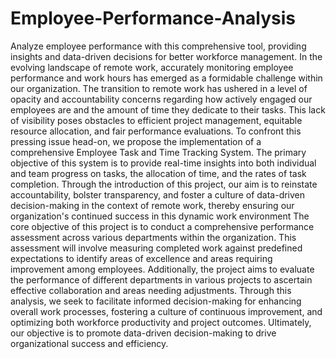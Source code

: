 # Employee-Performance-Analysis
Analyze employee performance with this comprehensive tool, providing insights and data-driven decisions for better workforce management.
In the evolving landscape of remote work, accurately monitoring employee performance and work hours has emerged as a formidable challenge within our organization. The transition to remote work has ushered in a level of opacity and accountability concerns regarding how actively engaged our employees are and the amount of time they dedicate to their tasks. This lack of visibility poses obstacles to efficient project management, equitable resource allocation, and fair performance evaluations.
To confront this pressing issue head-on, we propose the implementation of a comprehensive Employee Task and Time Tracking System. The primary objective of this system is to provide real-time insights into both individual and team progress on tasks, the allocation of time, and the rates of task completion. Through the introduction of this project, our aim is to reinstate accountability, bolster transparency, and foster a culture of data-driven decision-making in the context of remote work, thereby ensuring our organization's continued success in this dynamic work environment
The core objective of this project is to conduct a comprehensive performance assessment across various departments within the organization. This assessment will involve measuring completed work against predefined expectations to identify areas of excellence and areas requiring improvement among employees. Additionally, the project aims to evaluate the performance of different departments in various projects to ascertain effective collaboration and areas needing adjustments. Through this analysis, we seek to facilitate informed decision-making for enhancing overall work processes, fostering a culture of continuous improvement, and optimizing both workforce productivity and project outcomes. Ultimately, our objective is to promote data-driven decision-making to drive organizational success and efficiency.
